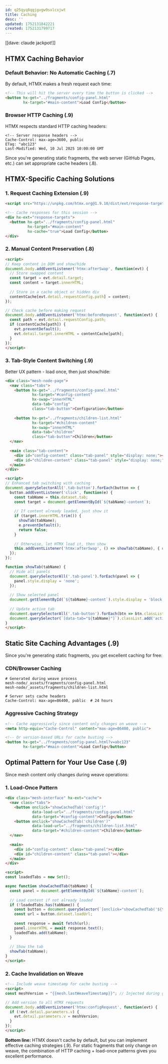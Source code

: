 ```yaml
---
id: q25qyq8qgjgvgw9sxlcxjwt
title: Caching
desc: ''
updated: 1752131842221
created: 1752131799717
---
```


[[dave: claude jackpot!]]

## **HTMX Caching Behavior**

### **Default Behavior: No Automatic Caching** (.7)
By default, HTMX makes a fresh request each time:

```html
<!-- This will hit the server every time the button is clicked -->
<button hx-get="../fragments/config-panel.html" 
        hx-target="#main-content">Load Config</button>
```

### **Browser HTTP Caching** (.9)
HTMX respects standard HTTP caching headers:

```http
<!-- Server response headers -->
Cache-Control: max-age=3600, public
ETag: "abc123"
Last-Modified: Wed, 10 Jul 2025 10:00:00 GMT
```

Since you're generating static fragments, the web server (GitHub Pages, etc.) can set appropriate cache headers (.8).

## **HTMX-Specific Caching Solutions**

### **1. Request Caching Extension** (.9)
```html
<script src="https://unpkg.com/htmx.org@1.9.10/dist/ext/response-targets.js"></script>

<!-- Cache responses for this session -->
<div hx-ext="response-targets">
  <button hx-get="../fragments/config-panel.html" 
          hx-target="#main-content"
          hx-cache="true">Load Config</button>
</div>
```

### **2. Manual Content Preservation** (.8)
```html
<script>
// Keep content in DOM and show/hide
document.body.addEventListener('htmx:afterSwap', function(evt) {
  // Store swapped content
  const target = evt.detail.target;
  const content = target.innerHTML;
  
  // Store in a cache object or hidden div
  contentCache[evt.detail.requestConfig.path] = content;
});

// Check cache before making request
document.body.addEventListener('htmx:beforeRequest', function(evt) {
  const path = evt.detail.requestConfig.path;
  if (contentCache[path]) {
    evt.preventDefault();
    evt.detail.target.innerHTML = contentCache[path];
  }
});
</script>
```

### **3. Tab-Style Content Switching** (.9)
Better UX pattern - load once, then just show/hide:

```html
<div class="mesh-node-page">
  <nav class="tabs">
    <button hx-get="../fragments/config-panel.html" 
            hx-target="#config-content"
            hx-swap="innerHTML"
            data-tab="config"
            class="tab-button">Configuration</button>
            
    <button hx-get="../fragments/children-list.html" 
            hx-target="#children-content"
            hx-swap="innerHTML" 
            data-tab="children"
            class="tab-button">Children</button>
  </nav>
  
  <main class="tab-content">
    <div id="config-content" class="tab-panel" style="display: none;"></div>
    <div id="children-content" class="tab-panel" style="display: none;"></div>
  </main>
</div>

<script>
// Enhanced tab switching with caching
document.querySelectorAll('.tab-button').forEach(button => {
  button.addEventListener('click', function(e) {
    const tabName = this.dataset.tab;
    const target = document.getElementById(`${tabName}-content`);
    
    // If content already loaded, just show it
    if (target.innerHTML.trim()) {
      showTab(tabName);
      e.preventDefault();
      return false;
    }
    
    // Otherwise, let HTMX load it, then show
    this.addEventListener('htmx:afterSwap', () => showTab(tabName), { once: true });
  });
});

function showTab(tabName) {
  // Hide all panels
  document.querySelectorAll('.tab-panel').forEach(panel => {
    panel.style.display = 'none';
  });
  
  // Show selected panel
  document.getElementById(`${tabName}-content`).style.display = 'block';
  
  // Update active tab
  document.querySelectorAll('.tab-button').forEach(btn => btn.classList.remove('active'));
  document.querySelector(`[data-tab="${tabName}"]`).classList.add('active');
}
</script>
```

## **Static Site Caching Advantages** (.9)

Since you're generating static fragments, you get excellent caching for free:

### **CDN/Browser Caching**
```
# Generated during weave process
mesh-node/_assets/fragments/config-panel.html
mesh-node/_assets/fragments/children-list.html

# Server sets cache headers
Cache-Control: max-age=86400, public  # 24 hours
```

### **Aggressive Caching Strategy**
```html
<!-- Cache aggressively since content only changes on weave -->
<meta http-equiv="Cache-Control" content="max-age=86400, public">

<!-- Or version-based URLs for cache busting -->
<button hx-get="../fragments/config-panel.html?v=abc123" 
        hx-target="#main-content">Load Config</button>
```

## **Optimal Pattern for Your Use Case** (.9)

Since mesh content only changes during weave operations:

### **1. Load-Once Pattern**
```html
<div class="mesh-interface" hx-ext="cache">
  <nav class="tabs">
    <button onclick="showCachedTab('config')" 
            data-load-url="../fragments/config-panel.html"
            data-target="#config-content">Config</button>
    <button onclick="showCachedTab('children')"
            data-load-url="../fragments/children-list.html" 
            data-target="#children-content">Children</button>
  </nav>
  
  <main>
    <div id="config-content" class="tab-panel"></div>
    <div id="children-content" class="tab-panel"></div>
  </main>
</div>

<script>
const loadedTabs = new Set();

async function showCachedTab(tabName) {
  const panel = document.getElementById(`${tabName}-content`);
  
  // Load content if not already loaded
  if (!loadedTabs.has(tabName)) {
    const button = document.querySelector(`[onclick="showCachedTab('${tabName}')"]`);
    const url = button.dataset.loadUrl;
    
    const response = await fetch(url);
    panel.innerHTML = await response.text();
    loadedTabs.add(tabName);
  }
  
  // Show the tab
  showTab(tabName);
}
</script>
```

### **2. Cache Invalidation on Weave**
```html
<!-- Include weave timestamp for cache busting -->
<script>
const meshVersion = "{{mesh.lastWeaveTimestamp}}"; // Injected during generation

// Add version to all HTMX requests
document.body.addEventListener('htmx:configRequest', function(evt) {
  if (!evt.detail.parameters.v) {
    evt.detail.parameters.v = meshVersion;
  }
});
</script>
```

**Bottom line:** HTMX doesn't cache by default, but you can implement effective caching strategies (.9). For static fragments that only change on weave, the combination of HTTP caching + load-once patterns gives you excellent performance.